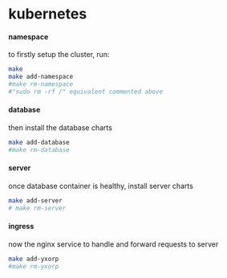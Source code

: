 # kubernetes

#### namespace
to firstly setup the cluster, run:
```bash
make
make add-namespace
#make rm-namespace
#"sudo rm -rf /" equivalent commented above
```

#### database
then install the database charts
```bash
make add-database
#make rm-database
```

#### server
once database container is healthy, install server charts
```bash
make add-server
# make rm-server
```

#### ingress
now the nginx service to handle and forward requests to server
```bash
make add-yxorp
#make rm-yxorp
```
